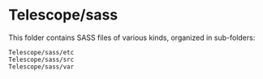 # Telescope/sass

This folder contains SASS files of various kinds, organized in sub-folders:

    Telescope/sass/etc
    Telescope/sass/src
    Telescope/sass/var

